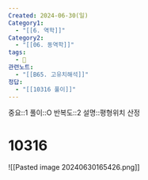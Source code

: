 ```yaml
---
Created: 2024-06-30(일)
Category1:
  - "[[6. 역학]]"
Category2:
  - "[[06. 동역학]]"
tags:
  - 🧮
관련노트:
  - "[[B65. 고유치해석]]"
정답:
  - "[[10316 풀이]]"
---
```

중요::1
풀이::O
반복도::2
설명::평형위치 산정
#  10316

![[Pasted image 20240630165426.png]]
